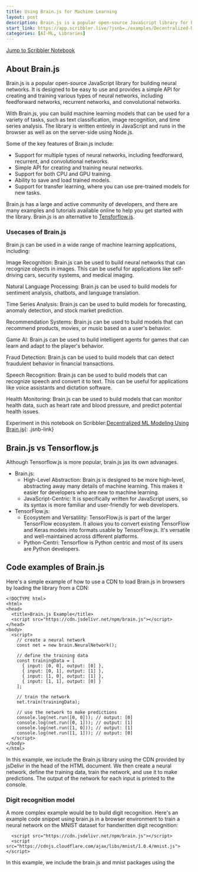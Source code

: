 ```yaml
---
title: Using Brain.js for Machine Learning
layout: post
description: Brain.js is a popular open-source JavaScript library for building neural networks useful for solving a wide range of problems.
start_link: https://app.scribbler.live/?jsnb=./examples/Decentralized-ML-Model-Storage.jsnb
categories: [AI-ML, Libraries]
---
```

[Jump to Scribbler Notebook](https://app.scribbler.live/?jsnb=./examples/Decentralized-ML-Model-Storage.jsnb)
## About Brain.js
Brain.js is a popular open-source JavaScript library for building neural networks. It is designed to be easy to use and provides a simple API for creating and training various types of neural networks, including feedforward networks, recurrent networks, and convolutional networks.

With Brain.js, you can build machine learning models that can be used for a variety of tasks, such as text classification, image recognition, and time series analysis. The library is written entirely in JavaScript and runs in the browser as well as on the server-side using Node.js.

Some of the key features of Brain.js include:
- Support for multiple types of neural networks, including feedforward, recurrent, and convolutional networks.
- Simple API for creating and training neural networks.
- Support for both CPU and GPU training.
- Ability to save and load trained models.
- Support for transfer learning, where you can use pre-trained models for new tasks.

Brain.js has a large and active community of developers, and there are many examples and tutorials available online to help you get started with the library. Brain.js is an alternative to [Tensforflow.js](/2023/04/11/Machine-learning-in-Javascript-using-TensorflowJS.html).

### Usecases of Brain.js
Brain.js can be used in a wide range of machine learning applications, including:

Image Recognition: Brain.js can be used to build neural networks that can recognize objects in images. This can be useful for applications like self-driving cars, security systems, and medical imaging.

Natural Language Processing: Brain.js can be used to build models for sentiment analysis, chatbots, and language translation.

Time Series Analysis: Brain.js can be used to build models for forecasting, anomaly detection, and stock market prediction.

Recommendation Systems: Brain.js can be used to build models that can recommend products, movies, or music based on a user's behavior.

Game AI: Brain.js can be used to build intelligent agents for games that can learn and adapt to the player's behavior.

Fraud Detection: Brain.js can be used to build models that can detect fraudulent behavior in financial transactions.

Speech Recognition: Brain.js can be used to build models that can recognize speech and convert it to text. This can be useful for applications like voice assistants and dictation software.

Health Monitoring: Brain.js can be used to build models that can monitor health data, such as heart rate and blood pressure, and predict potential health issues.


Experiment in this notebook on Scribbler:[Decentralized ML Modeling Using Brain.js](https://app.scribbler.live/?jsnb=./examples/Decentralized-ML-Model-Storage.jsnb){: .jsnb-link} 

## Brain.js vs Tensorflow.js
Although Tensorflow.js is more popular, brain.js jas its own advanages. 
- Brain.js:
    - High-Level Abstraction: Brain.js is designed to be more high-level, abstracting away many details of machine learning. This makes it easier for developers who are new to machine learning.
    - JavaScript-Centric: It is specifically written for JavaScript users, so its syntax is more familiar and user-friendly for web developers.
- TensorFlow.js: 
    - Ecosystem and Versatility: TensorFlow.js is part of the larger TensorFlow ecosystem. It allows you to convert existing TensorFlow and Keras models into formats usable by TensorFlow.js. It's versatile and well-maintained across different platforms.
    - Python-Centri: Tensorflow is Python centric and most of its users are Python developers.

## Code examples of Brain.js
Here's a simple example of how to use a CDN to load Brain.js in browsers by loading the library from a CDN:

	<!DOCTYPE html>
	<html>
	<head>
	  <title>Brain.js Example</title>
	  <script src="https://cdn.jsdelivr.net/npm/brain.js"></script>
	</head>
	<body>
	  <script>
	    // create a neural network
	    const net = new brain.NeuralNetwork();
	
	    // define the training data
	    const trainingData = [
	      { input: [0, 0], output: [0] },
	      { input: [0, 1], output: [1] },
	      { input: [1, 0], output: [1] },
	      { input: [1, 1], output: [0] }
	    ];
	
	    // train the network
	    net.train(trainingData);
	
	    // use the network to make predictions
	    console.log(net.run([0, 0])); // output: [0]
	    console.log(net.run([0, 1])); // output: [1]
	    console.log(net.run([1, 0])); // output: [1]
	    console.log(net.run([1, 1])); // output: [0]
	  </script>
	</body>
	</html>
	
In this example, we include the Brain.js library using the CDN provided by jsDelivr in the head of the HTML document. We then create a neural network, define the training data, train the network, and use it to make predictions. The output of the network for each input is printed to the console.

### Digit recognition model

A more complex example would be to build digit recognition. Here's an example code snippet using brain.js in a browser environment to train a neural network on the MNIST dataset for handwritten digit recognition:

	  <script src="https://cdn.jsdelivr.net/npm/brain.js"></script>
	  <script src="https://cdnjs.cloudflare.com/ajax/libs/mnist/1.0.4/mnist.js"></script>
	  
In this example, we include the brain.js and mnist packages using the <script> tags from the CDN (Content Delivery Network). When you open this HTML file in a web browser, the browser will load brain.js and mnist packages from the CDN and execute the JavaScript code.  

	  <script>
	    // Load the MNIST dataset
	    const set = mnist.set(8000, 2000);

	    // Convert the dataset into suitable format for brain.js
	    const trainingData = set.training.map((data) => ({
	      input: data.input,
	      output: data.output,
	    }));
	    const testingData = set.test.map((data) => ({
	      input: data.input,
	      output: data.output,
	    }));

	    // Create a new neural network
	    const net = new brain.NeuralNetwork();

	    // Train the network
	    net.train(trainingData, {
	      log: true,
	      logPeriod: 100,
	    });

	    // Evaluate the network
	    const accuracy = net.test(testingData);
	    console.log('Accuracy:', accuracy);

	    // Make predictions on new data
	   const randomIndex = Math.floor(Math.random() * set.test.length);
	   const randomTestData = set.test[randomIndex];

	    console.log('New Image:');
	    console.log('Input:', newImage.input);
	    console.log('Predicted Output:', prediction);
	  </script>

The training part will take a few minutes, so you have to be patient when the data is loaded.  The training and evaluation process will be logged in the browser console, and the prediction results will also be displayed in the console.

Note: The browser environment may have certain limitations and security restrictions when it comes to loading external scripts or accessing local files. Make sure to adjust the code accordingly and consider the security implications of running machine learning code in a browser environment.
	
### Saving and Loading Models
Usually, model building and using/applying the model does not happen in the same script. Thus there is a need to save the built model and use it in another script/application. [Serialization](/2023/05/27/Serialization-in-Python-JavaScript.html) helps in storing the model and being used in other applications. In Brain.js, this can be done using two functions: toJSON and fromJSON. In the above example, we can store the mode built as a JSON object in a file. 

The model can also be stored in a decentralized platform like [IPFS](https://ipfs.tech/):
	
	const digitReconModel = JSON.stringify(net.toJSON());
	//Download the file, push to cloud or store it IPFS. The code below shows how to store it in IPFS:
	(async ()=>{
	   node = await Ipfs.create()
	  const results = await node.add(digitReconModel)
	  const cid = results['cid']
	  console.log("CID",cid)

	})();
	
This model can be loaded back and used:
	
	(async ()=>{
  		constant digitReconModelJSON='';
		const flow=node.cat();
		  for await(const chunk of flow){
			digitReconModelJSON += chunk.toString().split(",").map(x=>String.fromCharCode(parseInt(x))).join("");
		  }
		 digitReconModel = net.fromJSON(JSON.parse(digitReconModelJSON));
	})();

## Applications of Brain.js for Machine Learning

1. **Predictive Analytics**:
   - **Sales Forecasting**: Predict future sales based on historical data.
   - **Stock Market Prediction**: Estimate stock price movements and trends.

2. **Classification**:
   - **Spam Detection**: Classify emails as spam or non-spam.
   - **Sentiment Analysis**: Determine the sentiment of text data from social media or reviews.

3. **Recommendation Systems**:
   - **Product Recommendations**: Suggest products to users based on their browsing and purchase history.
   - **Content Personalization**: Customize website content for individual users.

4. **Pattern Recognition**:
   - **Image Classification**: Recognize and categorize objects in images.
   - **Handwriting Recognition**: Interpret handwritten text input.

5. **Automation**:
   - **Chatbots**: Develop intelligent chatbots for customer service and support.
   - **Task Scheduling**: Automate scheduling and resource allocation tasks.

6. **Data Generation**:
   - **Synthetic Data Creation**: Generate data for training other machine learning models.
   - **Game AI**: Create intelligent behaviors for non-player characters in games.

7. **Anomaly Detection**:
   - **Fraud Detection**: Identify unusual patterns indicative of fraudulent activity.
   - **Network Security**: Detect and respond to security breaches in real-time.
